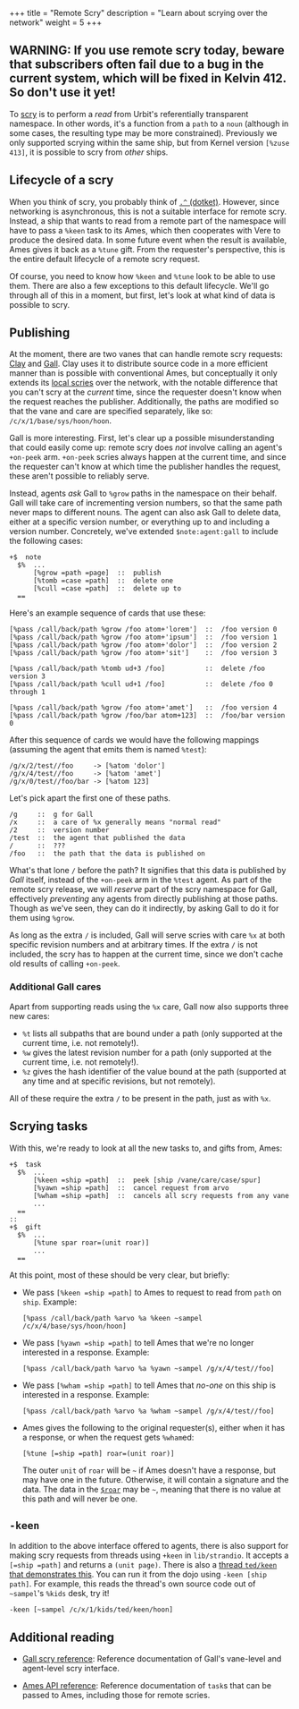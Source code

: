 +++
title = "Remote Scry"
description = "Learn about scrying over the network"
weight = 5
+++

## WARNING: If you use remote scry today, beware that subscribers often fail due to a bug in the current system, which will be fixed in Kelvin 412. So don't use it yet!

To [scry](/reference/glossary/scry) is to perform a *read* from Urbit's
referentially transparent namespace. In other words, it's a function from a
`path` to a `noun` (although in some cases, the resulting type may be more
constrained). Previously we only supported scrying within the same ship, but
from Kernel version `[%zuse 413]`, it is possible to scry from *other* ships.

## Lifecycle of a scry

When you think of scry, you probably think of [`.^`
(dotket)](/reference/hoon/rune/dot#-dotket). However, since networking is
asynchronous, this is not a suitable interface for remote scry. Instead, a ship
that wants to read from a remote part of the namespace will have to pass a
`%keen` task to its Ames, which then cooperates with Vere to produce the
desired data. In some future event when the result is available, Ames gives it
back as a `%tune` gift. From the requester's perspective, this is the entire
default lifecycle of a remote scry request.

Of course, you need to know how `%keen` and `%tune` look to be able to use
them. There are also a few exceptions to this default lifecycle. We'll go
through all of this in a moment, but first, let's look at what kind of data is
possible to scry.

## Publishing

At the moment, there are two vanes that can handle remote scry requests:
[Clay](/reference/arvo/clay/clay) and [Gall](/reference/arvo/gall/gall). Clay
uses it to distribute source code in a more efficient manner than is possible
with conventional Ames, but conceptually it only extends its [local
scries](/reference/arvo/clay/scry) over the network, with the notable
difference that you can't scry at the *current* time, since the requester
doesn't know when the request reaches the publisher. Additionally, the paths
are modified so that the vane and care are specified separately, like so:
`/c/x/1/base/sys/hoon/hoon`.

Gall is more interesting. First, let's clear up a possible misunderstanding
that could easily come up: remote scry does *not* involve calling an agent's
`+on-peek` arm. `+on-peek` scries always happen at the current time, and since
the requester can't know at which time the publisher handles the request, these
aren't possible to reliably serve.

Instead, agents *ask* Gall to `%grow` paths in the namespace on their behalf.
Gall will take care of incrementing version numbers, so that the same path
never maps to different nouns. The agent can also ask Gall to delete data,
either at a specific version number, or everything up to and including a
version number. Concretely, we've extended `$note:agent:gall` to include the
following cases:

```hoon
+$  note
  $%  ...
      [%grow =path =page]  ::  publish
      [%tomb =case =path]  ::  delete one
      [%cull =case =path]  ::  delete up to
  ==
```

Here's an example sequence of cards that use these:

```hoon
[%pass /call/back/path %grow /foo atom+'lorem']  ::  /foo version 0
[%pass /call/back/path %grow /foo atom+'ipsum']  ::  /foo version 1
[%pass /call/back/path %grow /foo atom+'dolor']  ::  /foo version 2
[%pass /call/back/path %grow /foo atom+'sit']    ::  /foo version 3

[%pass /call/back/path %tomb ud+3 /foo]          ::  delete /foo version 3
[%pass /call/back/path %cull ud+1 /foo]          ::  delete /foo 0 through 1

[%pass /call/back/path %grow /foo atom+'amet']   ::  /foo version 4
[%pass /call/back/path %grow /foo/bar atom+123]  ::  /foo/bar version 0
```

After this sequence of cards we would have the following mappings (assuming the
agent that emits them is named `%test`):

```hoon
/g/x/2/test//foo     -> [%atom 'dolor']
/g/x/4/test//foo     -> [%atom 'amet']
/g/x/0/test//foo/bar -> [%atom 123]
```

Let's pick apart the first one of these paths.

```hoon
/g     ::  g for Gall
/x     ::  a care of %x generally means "normal read"
/2     ::  version number
/test  ::  the agent that published the data
/      ::  ???
/foo   ::  the path that the data is published on
```

What's that lone `/` before the path? It signifies that this data is published
by *Gall* itself, instead of the `+on-peek` arm in the `%test` agent. As part
of the remote scry release, we will *reserve* part of the scry namespace for
Gall, effectively *preventing* any agents from directly publishing at those
paths. Though as we've seen, they can do it indirectly, by asking Gall to do it
for them using `%grow`.

As long as the extra `/` is included, Gall will serve scries with care `%x` at
both specific revision numbers and at arbitrary times. If the extra `/` is not
included, the scry has to happen at the current time, since we don't cache old
results of calling `+on-peek`.

### Additional Gall cares

Apart from supporting reads using the `%x` care, Gall now also supports three new cares:

- `%t` lists all subpaths that are bound under a path (only supported at the
  current time, i.e. not remotely!).
- `%w` gives the latest revision number for a path (only supported at the
  current time, i.e. not remotely!).
- `%z` gives the hash identifier of the value bound at the path (supported at
  any time and at specific revisions, but not remotely).

All of these require the extra `/` to be present in the path, just as with `%x`.

## Scrying tasks

With this, we're ready to look at all the new tasks to, and gifts from, Ames:

```hoon
+$  task
  $%  ...
      [%keen =ship =path]  ::  peek [ship /vane/care/case/spur]
      [%yawn =ship =path]  ::  cancel request from arvo
      [%wham =ship =path]  ::  cancels all scry requests from any vane
      ...
  ==
::
+$  gift
  $%  ...
      [%tune spar roar=(unit roar)]
      ...
  ==
```

At this point, most of these should be very clear, but briefly:

- We pass `[%keen =ship =path]` to Ames to request to read from `path` on
  `ship`.  Example:
  ```hoon
  [%pass /call/back/path %arvo %a %keen ~sampel /c/x/4/base/sys/hoon/hoon]
  ```

- We pass `[%yawn =ship =path]` to tell Ames that we're no longer interested in
  a response.  Example: 
  ```hoon
  [%pass /call/back/path %arvo %a %yawn ~sampel /g/x/4/test//foo]
  ```

- We pass `[%wham =ship =path]` to tell Ames that *no-one* on this ship is
  interested in a response.  Example:
  ```hoon
  [%pass /call/back/path %arvo %a %wham ~sampel /g/x/4/test//foo]
  ```

- Ames gives the following to the original requester(s), either when it has a
  response, or when the request gets `%wham`ed:
  ```hoon
  [%tune [=ship =path] roar=(unit roar)]
  ```
  The outer `unit` of `roar` will be `~` if Ames doesn't have a
  response, but may have one in the future. Otherwise, it will
  contain a signature and the data. The data in the
  [`$roar`](/reference/arvo/ames/data-types#roar) may be `~`,
  meaning that there is no value at this path and will never be
  one.

## `-keen`

In addition to the above interface offered to agents, there is also support for
making scry requests from threads using `+keen` in `lib/strandio`. It accepts a
`[=ship =path]` and returns a `(unit page)`. There is also a [thread `ted/keen`
that demonstrates
this](https://github.com/urbit/urbit/blob/i/5788/remote-scry/pkg/arvo/ted/keen.hoon).
You can run it from the dojo using `-keen [ship path]`. For example, this reads
the thread's own source code out of `~sampel`'s `%kids` desk, try it!

```
-keen [~sampel /c/x/1/kids/ted/keen/hoon]
```

## Additional reading

- [Gall scry reference](/reference/arvo/gall/scry): Reference documentation of
  Gall's vane-level and agent-level scry interface.

- [Ames API reference](/reference/arvo/ames/tasks): Reference documentation of `task`s that can be passed to Ames, including those for remote scries.
